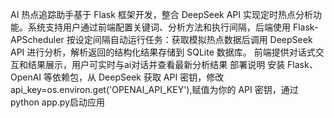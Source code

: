 AI 热点追踪助手基于 Flask 框架开发，整合 DeepSeek API 实现定时热点分析功能。系统支持用户通过前端配置关键词、分析方法和执行间隔，后端使用 Flask-APScheduler 按设定间隔自动运行任务：获取模拟热点数据后调用 DeepSeek API 进行分析，解析返回的结构化结果存储到 SQLite 数据库。
前端提供对话式交互和结果展示，用户可实时与ai对话并查看最新分析结果
部署说明
安装 Flask、OpenAI 等依赖包，从 DeepSeek 获取 API 密钥，修改api_key=os.environ.get('OPENAI_API_KEY'),赋值为你的 API 密钥，通过python app.py启动应用
